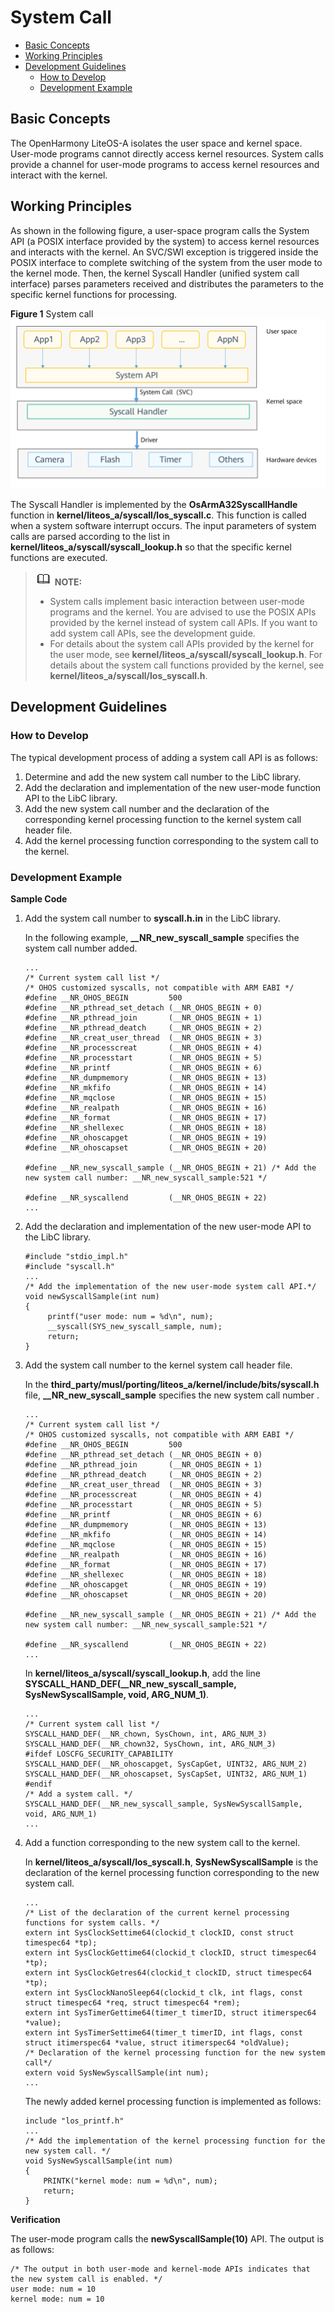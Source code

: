 # System Call<a name="EN-US_TOPIC_0000001123520159"></a>

-   [Basic Concepts](#section889710401734)
-   [Working Principles](#section195177541314)
-   [Development Guidelines](#section193492047135419)
    -   [How to Develop](#section7165741122210)
    -   [Development Example](#section107131418224)


## Basic Concepts<a name="section889710401734"></a>

The OpenHarmony LiteOS-A isolates the user space and kernel space. User-mode programs cannot directly access kernel resources. System calls provide a channel for user-mode programs to access kernel resources and interact with the kernel.

## Working Principles<a name="section195177541314"></a>

As shown in the following figure, a user-space program calls the System API \(a POSIX interface provided by the system\) to access kernel resources and interacts with the kernel. An SVC/SWI exception is triggered inside the POSIX interface to complete switching of the system from the user mode to the kernel mode. Then, the kernel Syscall Handler \(unified system call interface\) parses parameters received and distributes the parameters to the specific kernel functions for processing.

**Figure  1**  System call<a name="fig165662915310"></a>  
![](figures/system-call.png "system-call")

The Syscall Handler is implemented by the  **OsArmA32SyscallHandle**  function in  **kernel/liteos\_a/syscall/los\_syscall.c**. This function is called when a system software interrupt occurs. The input parameters of system calls are parsed according to the list in  **kernel/liteos\_a/syscall/syscall\_lookup.h**  so that the specific kernel functions are executed.

>![](../public_sys-resources/icon-note.gif) **NOTE:** 
>-   System calls implement basic interaction between user-mode programs and the kernel. You are advised to use the POSIX APIs provided by the kernel instead of system call APIs. If you want to add system call APIs, see the development guide.
>-   For details about the system call APIs provided by the kernel for the user mode, see  **kernel/liteos\_a/syscall/syscall\_lookup.h**. For details about the system call functions provided by the kernel, see  **kernel/liteos\_a/syscall/los\_syscall.h**.

## Development Guidelines<a name="section193492047135419"></a>

### How to Develop<a name="section7165741122210"></a>

The typical development process of adding a system call API is as follows:

1.  Determine and add the new system call number to the LibC library.
2.  Add the declaration and implementation of the new user-mode function API to the LibC library.
3.  Add the new system call number and the declaration of the corresponding kernel processing function to the kernel system call header file.
4.  Add the kernel processing function corresponding to the system call to the kernel.

### Development Example<a name="section107131418224"></a>

**Sample Code**

1.  Add the system call number to  **syscall.h.in**  in the LibC library.

    In the following example,  **\_\_NR\_new\_syscall\_sample**  specifies the system call number added.

    ```
    ...
    /* Current system call list */
    /* OHOS customized syscalls, not compatible with ARM EABI */
    #define __NR_OHOS_BEGIN         500
    #define __NR_pthread_set_detach (__NR_OHOS_BEGIN + 0)
    #define __NR_pthread_join       (__NR_OHOS_BEGIN + 1)
    #define __NR_pthread_deatch     (__NR_OHOS_BEGIN + 2)
    #define __NR_creat_user_thread  (__NR_OHOS_BEGIN + 3)
    #define __NR_processcreat       (__NR_OHOS_BEGIN + 4)
    #define __NR_processtart        (__NR_OHOS_BEGIN + 5)
    #define __NR_printf             (__NR_OHOS_BEGIN + 6)
    #define __NR_dumpmemory         (__NR_OHOS_BEGIN + 13)
    #define __NR_mkfifo             (__NR_OHOS_BEGIN + 14)
    #define __NR_mqclose            (__NR_OHOS_BEGIN + 15)
    #define __NR_realpath           (__NR_OHOS_BEGIN + 16)
    #define __NR_format             (__NR_OHOS_BEGIN + 17)
    #define __NR_shellexec          (__NR_OHOS_BEGIN + 18)
    #define __NR_ohoscapget         (__NR_OHOS_BEGIN + 19)
    #define __NR_ohoscapset         (__NR_OHOS_BEGIN + 20)
    
    #define __NR_new_syscall_sample (__NR_OHOS_BEGIN + 21) /* Add the new system call number: __NR_new_syscall_sample:521 */
    
    #define __NR_syscallend         (__NR_OHOS_BEGIN + 22)
    ...
    ```

2.  Add the declaration and implementation of the new user-mode API to the LibC library.

    ```
    #include "stdio_impl.h"
    #include "syscall.h"
    ...
    /* Add the implementation of the new user-mode system call API.*/
    void newSyscallSample(int num)
    {
         printf("user mode: num = %d\n", num);
         __syscall(SYS_new_syscall_sample, num);
         return;
    }
    ```

3.  Add the system call number to the kernel system call header file.

    In the  **third\_party/musl/porting/liteos\_a/kernel/include/bits/syscall.h**  file,  **\_\_NR\_new\_syscall\_sample**  specifies the new system call number .

    ```
    ...
    /* Current system call list */
    /* OHOS customized syscalls, not compatible with ARM EABI */
    #define __NR_OHOS_BEGIN         500
    #define __NR_pthread_set_detach (__NR_OHOS_BEGIN + 0)
    #define __NR_pthread_join       (__NR_OHOS_BEGIN + 1)
    #define __NR_pthread_deatch     (__NR_OHOS_BEGIN + 2)
    #define __NR_creat_user_thread  (__NR_OHOS_BEGIN + 3)
    #define __NR_processcreat       (__NR_OHOS_BEGIN + 4)
    #define __NR_processtart        (__NR_OHOS_BEGIN + 5)
    #define __NR_printf             (__NR_OHOS_BEGIN + 6)
    #define __NR_dumpmemory         (__NR_OHOS_BEGIN + 13)
    #define __NR_mkfifo             (__NR_OHOS_BEGIN + 14)
    #define __NR_mqclose            (__NR_OHOS_BEGIN + 15)
    #define __NR_realpath           (__NR_OHOS_BEGIN + 16)
    #define __NR_format             (__NR_OHOS_BEGIN + 17)
    #define __NR_shellexec          (__NR_OHOS_BEGIN + 18)
    #define __NR_ohoscapget         (__NR_OHOS_BEGIN + 19)
    #define __NR_ohoscapset         (__NR_OHOS_BEGIN + 20)
    
    #define __NR_new_syscall_sample (__NR_OHOS_BEGIN + 21) /* Add the new system call number: __NR_new_syscall_sample:521 */
    
    #define __NR_syscallend         (__NR_OHOS_BEGIN + 22)
    ...
    ```

    In  **kernel/liteos\_a/syscall/syscall\_lookup.h**, add the line  **SYSCALL\_HAND\_DEF\(\_\_NR\_new\_syscall\_sample, SysNewSyscallSample, void, ARG\_NUM\_1\)**.

    ```
    ...
    /* Current system call list */
    SYSCALL_HAND_DEF(__NR_chown, SysChown, int, ARG_NUM_3)
    SYSCALL_HAND_DEF(__NR_chown32, SysChown, int, ARG_NUM_3)
    #ifdef LOSCFG_SECURITY_CAPABILITY
    SYSCALL_HAND_DEF(__NR_ohoscapget, SysCapGet, UINT32, ARG_NUM_2)
    SYSCALL_HAND_DEF(__NR_ohoscapset, SysCapSet, UINT32, ARG_NUM_1)
    #endif
    /* Add a system call. */
    SYSCALL_HAND_DEF(__NR_new_syscall_sample, SysNewSyscallSample, void, ARG_NUM_1)
    ...
    ```

4.  Add a function corresponding to the new system call to the kernel.

    In  **kernel/liteos\_a/syscall/los\_syscall.h**,  **SysNewSyscallSample**  is the declaration of the kernel processing function corresponding to the new system call.

    ```
    ...
    /* List of the declaration of the current kernel processing functions for system calls. */
    extern int SysClockSettime64(clockid_t clockID, const struct timespec64 *tp);
    extern int SysClockGettime64(clockid_t clockID, struct timespec64 *tp);
    extern int SysClockGetres64(clockid_t clockID, struct timespec64 *tp);
    extern int SysClockNanoSleep64(clockid_t clk, int flags, const struct timespec64 *req, struct timespec64 *rem);
    extern int SysTimerGettime64(timer_t timerID, struct itimerspec64 *value);
    extern int SysTimerSettime64(timer_t timerID, int flags, const struct itimerspec64 *value, struct itimerspec64 *oldValue);
    /* Declaration of the kernel processing function for the new system call*/
    extern void SysNewSyscallSample(int num);
    ...
    ```

    The newly added kernel processing function is implemented as follows:

    ```
    include "los_printf.h"
    ...
    /* Add the implementation of the kernel processing function for the new system call. */
    void SysNewSyscallSample(int num)
    {
        PRINTK("kernel mode: num = %d\n", num);
        return;
    }
    ```


**Verification**

The user-mode program calls the  **newSyscallSample\(10\)**  API. The output is as follows:

```
/* The output in both user-mode and kernel-mode APIs indicates that the new system call is enabled. */
user mode: num = 10
kernel mode: num = 10
```

